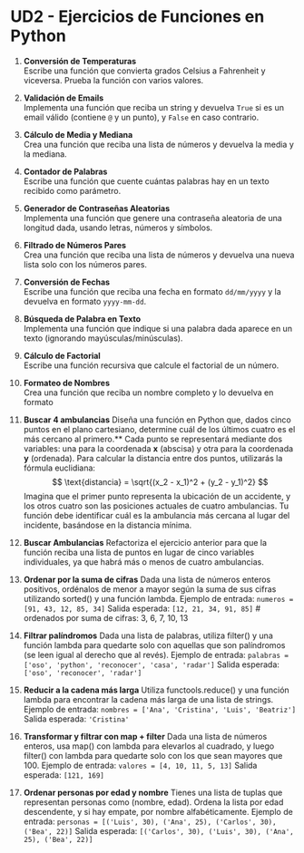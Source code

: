# UD2 - Ejercicios de Funciones en Python

1. **Conversión de Temperaturas**  
   Escribe una función que convierta grados Celsius a Fahrenheit y viceversa. Prueba la función con varios valores.

2. **Validación de Emails**  
   Implementa una función que reciba un string y devuelva `True` si es un email válido (contiene `@` y un punto), y `False` en caso contrario.

3. **Cálculo de Media y Mediana**  
   Crea una función que reciba una lista de números y devuelva la media y la mediana.

4. **Contador de Palabras**  
   Escribe una función que cuente cuántas palabras hay en un texto recibido como parámetro.

5. **Generador de Contraseñas Aleatorias**  
   Implementa una función que genere una contraseña aleatoria de una longitud dada, usando letras, números y símbolos.

6. **Filtrado de Números Pares**  
   Crea una función que reciba una lista de números y devuelva una nueva lista solo con los números pares.

7. **Conversión de Fechas**  
   Escribe una función que reciba una fecha en formato `dd/mm/yyyy` y la devuelva en formato `yyyy-mm-dd`.

8. **Búsqueda de Palabra en Texto**  
   Implementa una función que indique si una palabra dada aparece en un texto (ignorando mayúsculas/minúsculas).

9. **Cálculo de Factorial**  
   Escribe una función recursiva que calcule el factorial de un número.

10. **Formateo de Nombres**  
    Crea una función que reciba un nombre completo y lo devuelva en formato
11. **Buscar 4 ambulancias** 
Diseña una función en Python que, dados cinco puntos en el plano cartesiano, 
determine cuál de los últimos cuatro es el más cercano al primero.**
Cada punto se representará mediante dos variables: una para la coordenada **x** (abscisa)
y otra para la coordenada **y** (ordenada). Para calcular la distancia entre dos puntos,
utilizarás la fórmula euclidiana:
$$
\text{distancia} = \sqrt{(x_2 - x_1)^2 + (y_2 - y_1)^2}
$$
Imagina que el primer punto representa la ubicación de un accidente, 
y los otros cuatro son las posiciones actuales de cuatro ambulancias. 
Tu función debe identificar cuál es la ambulancia más cercana al lugar del incidente, 
basándose en la distancia mínima.
12. **Buscar Ambulancias**
Refactoriza el ejercicio anterior para que la función reciba una lista de puntos en lugar de cinco variables individuales,
ya que habrá más o menos de cuatro ambulancias.

13. **Ordenar por la suma de cifras**
Dada una lista de números enteros positivos, ordénalos de menor a mayor según la suma de sus cifras utilizando sorted() y una función lambda.
Ejemplo de entrada:
`numeros = [91, 43, 12, 85, 34]`
Salida esperada:
`[12, 21, 34, 91, 85]`  # ordenados por suma de cifras: 3, 6, 7, 10, 13

14. **Filtrar palíndromos**
Dada una lista de palabras, utiliza filter() y una función lambda para quedarte solo con aquellas que son palíndromos (se leen igual al derecho que al revés).
Ejemplo de entrada:
`palabras = ['oso', 'python', 'reconocer', 'casa', 'radar']`
Salida esperada:
`['oso', 'reconocer', 'radar']`

15. **Reducir a la cadena más larga**
Utiliza functools.reduce() y una función lambda para encontrar la cadena más larga de una lista de strings.
Ejemplo de entrada:
`nombres = ['Ana', 'Cristina', 'Luis', 'Beatriz']`
Salida esperada:
`'Cristina'`

16. **Transformar y filtrar con map + filter**
Dada una lista de números enteros, usa map() con lambda para elevarlos al cuadrado, y luego filter() con lambda para quedarte solo con los que sean mayores que 100.
Ejemplo de entrada:
`valores = [4, 10, 11, 5, 13]`
Salida esperada:
`[121, 169]`

17. **Ordenar personas por edad y nombre**
Tienes una lista de tuplas que representan personas como (nombre, edad). 
Ordena la lista por edad descendente, y si hay empate, por nombre alfabéticamente.
Ejemplo de entrada:
`personas = [('Luis', 30), ('Ana', 25), ('Carlos', 30), ('Bea', 22)]`
Salida esperada:
`[('Carlos', 30), ('Luis', 30), ('Ana', 25), ('Bea', 22)]`

